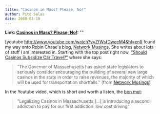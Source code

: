 ```yaml
---
title: "Casinos in Mass? Please, No!"
author: Pito Salas
date: 2008-03-19
---
```


**Link: [Casinos in Mass? Please, No!](None):** ""



[youtube http://www.youtube.com/watch?v=ZfWsfDweeM4&hl=en]I found my way onto
Robin Chase's blog, [Network Musings](<http://networkmusings.blogspot.com/>).
She writes about lots of stuff I am interested in. Starting with the top post
right now, ["Should Casinos Subsidize Car
Travel?"](<http://networkmusings.blogspot.com/2008/03/casinos-and-cars.html>)
where she says:

> "The Governor of Massachusetts has asked state legislators to seriously
> consider encouraging the building of several new large casinos in the state
> in order to raise revenues, the majority of which will be used for
> transportation shortfalls." (from [Network
> Musings](<http://networkmusings.blogspot.com/>))

In the Youtube video, which is short and worth a listen, the [bon
mot](<http://en.wiktionary.org/wiki/bon_mot>):

> "Legalizing Casinos in Massachusetts […] is introducing a second addiction
> to pay for our first addiction: low cost driving"


